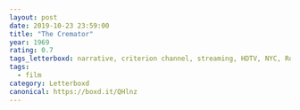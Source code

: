 ```yaml
---
layout: post 
date: 2019-10-23 23:59:00
title: "The Cremator"
year: 1969
rating: 0.7
tags_letterboxd: narrative, criterion channel, streaming, HDTV, NYC, Robtober
tags:
  - film
category: Letterboxd
canonical: https://boxd.it/QHlnz
---
```

